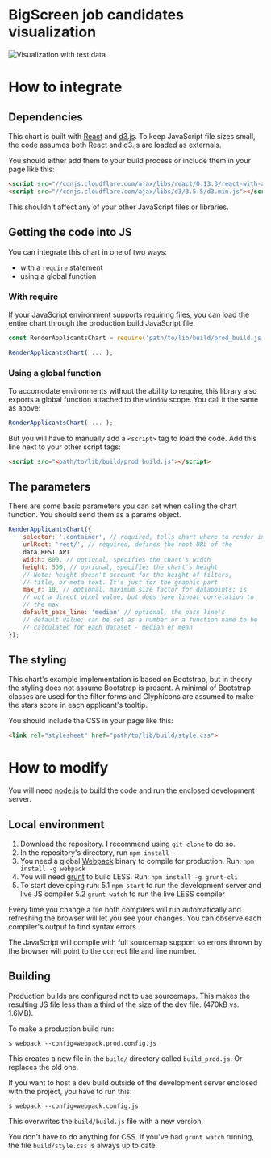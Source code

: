 
# BigScreen job candidates visualization

![Visualization with test data](http://i.imgur.com/mJLcQdw.png)

# How to integrate

## Dependencies

This chart is built with [React](https://facebook.github.io/react/)
and [d3.js](http://d3js.org/). To keep JavaScript file sizes small,
the code assumes both React and d3.js are loaded as externals.

You should either add them to your build process or include them in
your page like this:

```html
<script src="//cdnjs.cloudflare.com/ajax/libs/react/0.13.3/react-with-addons.js"></script>
<script src="//cdnjs.cloudflare.com/ajax/libs/d3/3.5.5/d3.min.js"></script>
```

This shouldn't affect any of your other JavaScript files or libraries.

## Getting the code into JS

You can integrate this chart in one of two ways:

  - with a `require` statement
  - using a global function

### With require

If your JavaScript environment supports requiring files, you can load
the entire chart through the production build JavaScript file.

```javascript
const RenderApplicantsChart = require('path/to/lib/build/prod_build.js');

RenderApplicantsChart( ... );
```

### Using a global function

To accomodate environments without the ability to require, this
library also exports a global function attached to the `window`
scope. You call it the same as above:

```javascript
RenderApplicantsChart( ... );
```

But you will have to manually add a `<script>` tag to load the
code. Add this line next to your other script tags:

```html
<script src="<path/to/lib/build/prod_build.js"></script>
```

## The parameters

There are some basic parameters you can set when calling the chart
function. You should send them as a params object.

```javascript
RenderApplicantsChart({
    selector: '.container', // required, tells chart where to render into
    urlRoot: 'rest/', // required, defines the root URL of the
    data REST API
    width: 800, // optional, specifies the chart's width
    height: 500, // optional, specifies the chart's height
    // Note: height doesn't account for the height of filters,
    // title, or meta text. It's just for the graphic part
    max_r: 10, // optional, maximum size factor for datapoints; is
    // not a direct pixel value, but does have linear correlation to
    // the max
    default_pass_line: 'median' // optional, the pass line's
    // default value; can be set as a number or a function name to be
    // calculated for each dataset - median or mean
});
```

## The styling

This chart's example implementation is based on Bootstrap, but in
theory the styling does not assume Bootstrap is present. A minimal of
Bootstrap classes are used for the filter forms and Glyphicons are
assumed to make the stars score in each applicant's tooltip.

You should include the CSS in your page like this:

```html
<link rel="stylesheet" href="path/to/lib/build/style.css">
```

# How to modify

You will need [node.js](http://nodejs.org/) to build the code and run
the enclosed development server.

## Local environment

 1. Download the repository. I recommend using `git clone` to do so.
 2. In the repository's directory, run `npm install`
 3. You need a global [Webpack](http://webpack.github.io/) binary to compile for production. Run:
 `npm install -g webpack`
 4. You will need [grunt](http://gruntjs.com/) to build LESS. Run:
 `npm install -g grunt-cli`
 5. To start developing run:
   5.1 `npm start` to run the development server and live JS compiler
   5.2 `grunt watch` to run the live LESS compiler

Every time you change a file both compilers will run automatically and
refreshing the browser will let you see your changes. You can observe
each compiler's output to find syntax errors.

The JavaScript will compile with full sourcemap support so errors
thrown by the browser will point to the correct file and line number.

## Building

Production builds are configured not to use sourcemaps. This makes the
resulting JS file less than a third of the size of the dev file. (470kB
vs. 1.6MB).

To make a production build run:

    $ webpack --config=webpack.prod.config.js

This creates a new file in the `build/` directory called
`build_prod.js`. Or replaces the old one.

If you want to host a dev build outside of the development server
enclosed with the project, you have to run this:

    $ webpack --config=webpack.config.js

This overwrites the `build/build.js` file with a new version.

You don't have to do anything for CSS. If you've had `grunt watch`
running, the file `build/style.css` is always up to date.
